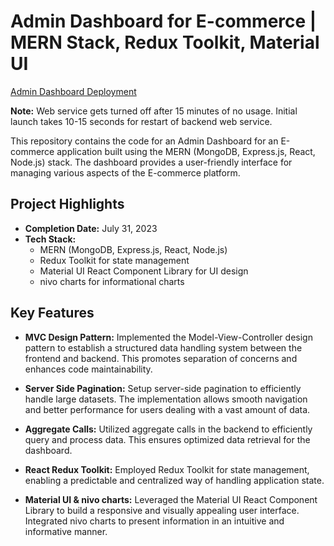 # Admin Dashboard for E-commerce | MERN Stack, Redux Toolkit, Material UI

[Admin Dashboard Deployment](https://admin-dashboard-client-e5vi.onrender.com/dashboard)

**Note:**
Web service gets turned off after 15 minutes of no usage. Initial launch takes 10-15 seconds for restart of backend web service.

This repository contains the code for an Admin Dashboard for an E-commerce application built using the MERN (MongoDB, Express.js, React, Node.js) stack. The dashboard provides a user-friendly interface for managing various aspects of the E-commerce platform.

## Project Highlights

- **Completion Date:** July 31, 2023
- **Tech Stack:**
  - MERN (MongoDB, Express.js, React, Node.js)
  - Redux Toolkit for state management
  - Material UI React Component Library for UI design
  - nivo charts for informational charts

## Key Features

- **MVC Design Pattern:** Implemented the Model-View-Controller design pattern to establish a structured data handling system between the frontend and backend. This promotes separation of concerns and enhances code maintainability.

- **Server Side Pagination:** Setup server-side pagination to efficiently handle large datasets. The implementation allows smooth navigation and better performance for users dealing with a vast amount of data.

- **Aggregate Calls:** Utilized aggregate calls in the backend to efficiently query and process data. This ensures optimized data retrieval for the dashboard.

- **React Redux Toolkit:** Employed Redux Toolkit for state management, enabling a predictable and centralized way of handling application state.

- **Material UI & nivo charts:** Leveraged the Material UI React Component Library to build a responsive and visually appealing user interface. Integrated nivo charts to present information in an intuitive and informative manner.

